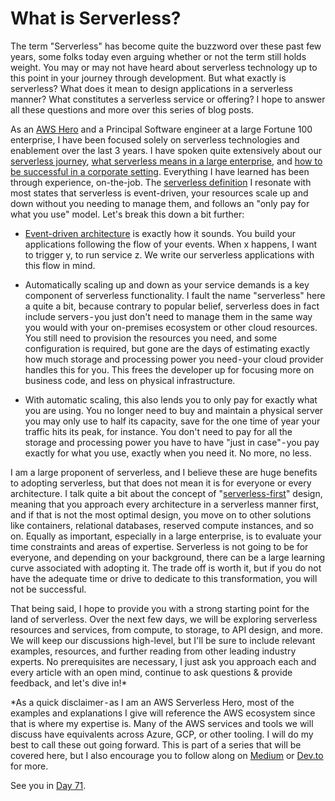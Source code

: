 # What is Serverless?

The term "Serverless" has become quite the buzzword over these past few years, some folks today even arguing whether or not the term still holds weight. You may or may not have heard about serverless technology up to this point in your journey through development. But what exactly is serverless? What does it mean to design applications in a serverless manner? What constitutes a serverless service or offering? I hope to answer all these questions and more over this series of blog posts.

As an [AWS Hero](https://aws.amazon.com/developer/community/heroes/kristi-perreault/?did=dh_card&trk=dh_card) and a Principal Software engineer at a large Fortune 100 enterprise, I have been focused solely on serverless technologies and enablement over the last 3 years. I have spoken quite extensively about our [serverless journey](https://youtu.be/ciCz8dnDuEs), [what serverless means in a large enterprise](https://syntax.fm/show/484/supper-club-70-000-serverless-functions-with-kristi-perreault-of-liberty-mutual), and [how to be successful in a corporate setting](https://www.youtube.com/watch?v=ctdviJ2Ewio). Everything I have learned has been through experience, on-the-job. The [serverless definition](https://aws.amazon.com/serverless/) I resonate with most states that serverless is event-driven, your resources scale up and down without you needing to manage them, and follows an "only pay for what you use" model. Let's break this down a bit further:

- [Event-driven architecture](https://aws.amazon.com/event-driven-architecture/#:~:text=An%20event%2Ddriven%20architecture%20uses,on%20an%20e%2Dcommerce%20website.) is exactly how it sounds. You build your applications following the flow of your events. When x happens, I want to trigger y, to run service z. We write our serverless applications with this flow in mind.

- Automatically scaling up and down as your service demands is a key component of serverless functionality. I fault the name "serverless" here a quite a bit, because contrary to popular belief, serverless does in fact include servers - you just don't need to manage them in the same way you would with your on-premises ecosystem or other cloud resources. You still need to provision the resources you need, and some configuration is required, but gone are the days of estimating exactly how much storage and processing power you need - your cloud provider handles this for you. This frees the developer up for focusing more on business code, and less on physical infrastructure.

- With automatic scaling, this also lends you to only pay for exactly what you are using. You no longer need to buy and maintain a physical server you may only use to half its capacity, save for the one time of year your traffic hits its peak, for instance. You don't need to pay for all the storage and processing power you have to have "just in case" - you pay exactly for what you use, exactly when you need it. No more, no less.

I am a large proponent of serverless, and I believe these are huge benefits to adopting serverless, but that does not mean it is for everyone or every architecture. I talk quite a bit about the concept of "[serverless-first](https://www.liberty-it.co.uk/stories/articles/tomorrow-talks-how-build-serverless-first-developer-experience)" design, meaning that you approach every architecture in a serverless manner first, and if that is not the most optimal design, you move on to other solutions like containers, relational databases, reserved compute instances, and so on. Equally as important, especially in a large enterprise, is to evaluate your time constraints and areas of expertise. Serverless is not going to be for everyone, and depending on your background, there can be a large learning curve associated with adopting it. The trade off is worth it, but if you do not have the adequate time or drive to dedicate to this transformation, you will not be successful.

That being said, I hope to provide you with a strong starting point for the land of serverless. Over the next few days, we will be exploring serverless resources and services, from compute, to storage, to API design, and more. We will keep our discussions high-level, but I'll be sure to include relevant examples, resources, and further reading from other leading industry experts. No prerequisites are necessary, I just ask you approach each and every article with an open mind, continue to ask questions & provide feedback, and let's dive in!*

*As a quick disclaimer - as I am an AWS Serverless Hero, most of the examples and explanations I give will reference the AWS ecosystem since that is where my expertise is. Many of the AWS services and tools we will discuss have equivalents across Azure, GCP, or other tooling. I will do my best to call these out going forward. This is part of a series that will be covered here, but I also encourage you to follow along on [Medium](https://kristiperreault.medium.com/what-is-serverless-1b46a5ffa7b3) or [Dev.to](https://dev.to/aws-heroes/what-is-serverless-4d4p) for more.

See you in [Day 71](day71.md).
